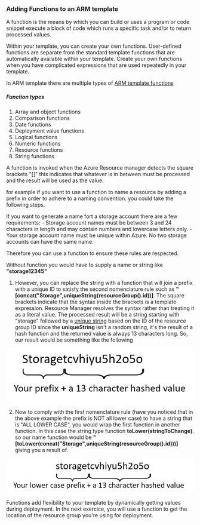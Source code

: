 ### Adding Functions to an ARM template

A function is the means by which you can build or uses a program or code snippet execute a block of code which runs a specific task and/or to return processed values.

Within your template, you can create your own functions. User-defined functions are separate from the standard template functions that are automatically available within your template. Create your own functions when you have complicated expressions that are used repeatedly in your template.

In ARM template there are multiple types of [ARM template functions](https://docs.microsoft.com/azure/azure-resource-manager/templates/template-functions)

##### Function types
1. Array and object functions
1. Comparison functions
1. Date functions
1. Deployment value functions
1. Logical functions
1. Numeric functions
1. Resource functions
1. String functions

A function is invoked when the Azure Resource manager detects the square brackets "[]" this indicates that whatever is in between must be processed and the result will be used as the value.

for example if you want to use a function to name a resource by adding a prefix in order to adhere to a naming convention. you could take the following steps.

If you want to generate a name fort a storage account there are a few requirements:
    - Storage account names must be between 3 and 24 characters in length and may contain numbers and lowercase letters only.
    - Your storage account name must be unique within Azure. No two storage accounts can have the same name.

Therefore you can use a function to ensure these rules are respected.

Without function you would have to supply a name or string like **"storage12345"**

1. However, you can replace the string with a function that will join a prefix with a unique ID to satisfy the second nomenclature rule such as **"[concat("Storage",uniqueString(resourceGroup().id))]**. The square brackets indicate that the syntax inside the brackets is a template expression. Resource Manager resolves the syntax rather than treating it as a literal value. The processed result will be a string starting with "storage" followed by a [unique string](https://docs.microsoft.com/azure/azure-resource-manager/templates/template-functions-string#uniquestring) based on the ID of the resource group ID since the **uniqueString** isn't a random string, it's the result of a hash function and the returned value is always 13 characters long.  So, our result would be something like the following

![Function return](../media/storage-account-name-function.png)

2. Now to comply with the first nomenclature rule (have you noticed that in the above example the prefix is NOT all lower case) to have a string that is "ALL LOWER CASE",  you would wrap the first function in another function.  In this case the string type function **toLower(stringToChange)**.  so our name function would be **"[toLower(concat("Storage",uniqueString(resourceGroup().id)))]** giving you a result of.

![Function return lower case](../media/storage-account-name-function-lower.png)


Functions add flexibility to your template by dynamically getting values during deployment. In the next exercice, you will use a function to get the location of the resource group you're using for deployment.

